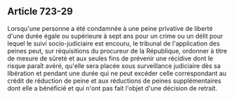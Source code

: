 Article 723-29
----
Lorsqu'une personne a été condamnée à une peine privative de liberté d'une durée
égale ou supérieure à sept ans pour un crime ou un délit pour lequel le suivi
socio-judiciaire est encouru, le tribunal de l'application des peines peut, sur
réquisitions du procureur de la République, ordonner à titre de mesure de sûreté
et aux seules fins de prévenir une récidive dont le risque paraît avéré, qu'elle
sera placée sous surveillance judiciaire dès sa libération et pendant une durée
qui ne peut excéder celle correspondant au crédit de réduction de peine et aux
réductions de peines supplémentaires dont elle a bénéficié et qui n'ont pas fait
l'objet d'une décision de retrait.
